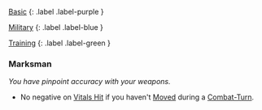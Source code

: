 
[Basic](Game/Basic-List)
{: .label .label-purple }

[Military](Game/Military)
{: .label .label-blue }

[Training](Game/Progress#Training)
{: .label .label-green }
### Marksman
*You have pinpoint accuracy with your weapons.*
* No negative on [Vitals Hit](Core/Attacks#Vitals%20Hit) if you haven't [Moved](Core/Movement) during a [Combat-Turn](Core/Combat-Turn).
